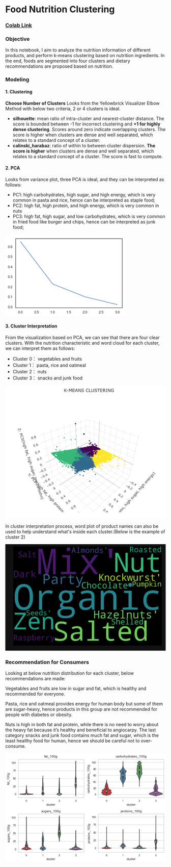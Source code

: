 
# Food Nutrition Clustering
### [Colab Link](https://colab.research.google.com/drive/1zuSKOjEMKTToJR3iCNQClwbgFyjug4jL)

### Objective
In this notebook, I aim to analyze the nutrition information of different products, and perform k-means clustering based on nutrition ingredients. In the end, foods are segmented into four clusters and dietary recommendations are proposed based on nutrition.

### Modeling
#### 1.  Clustering

**Choose Number of Clusters**  Looks from the Yellowbrick Visualizer Elbow Method with below two criteria, 2 or 4 clusters is ideal.
- **silhouette**: mean ratio of intra-cluster and nearest-cluster distance.
The score is bounded between -1 for incorrect clustering and **+1 for highly dense clustering**. Scores around zero indicate overlapping clusters. The score is higher when clusters are dense and well separated, which relates to a standard concept of a cluster.
- **calinski_harabaz**: ratio of within to between cluster dispersion.
**The score is higher** when clusters are dense and well separated, which relates to a standard concept of a cluster. The score is fast to compute.

#### 2.  PCA

Looks from variance plot, three PCA is ideal, and they can be interpreted as follows:
- PC1: high carbohydrates, high sugar, and high energy, which is very common in pasta and rice, hence can be interpreted as staple food;
- PC2: high fat, high protein, and high energy, which is very common in nuts
- PC3: high fat, high sugar, and low carbohydrates, which is very common in fried food like burger and chips, hence can be interpreted as junk food;

![screeplot](/images/screeplot.png)


#### 3.  Cluster Interpretation

From the visualization based on PCA, we can see that there are four clear clusters. With the nutrition characteristic and word cloud for each cluster, we can interpret them as follows:
- Cluster 0： vegetables and fruits
- Cluster 1： pasta, rice and oatmeal
- Cluster 2： nuts
- Cluster 3： snacks and junk food

![image1](/images/Picture1.png)

In cluster interpretation process, word plot of product names can also be used to help understand what's inside each cluster.(Below is the example of cluster 2)

![image1](/images/wordcloud.png)



### Recommendation for Consumers
Looking at below nutrition distribution for each cluster, below recommendations are made:

Vegetables and fruits are low in sugar and fat, which is healthy and recommended for everyone.

Pasta, rice and oatmeal provides energy for human body but some of them are sugar-heavy, hence products in this group are not recommended for people with diabetes or obesity.

Nuts is high in both fat and protein, while there is no need to worry about the heavy fat because it’s healthy and beneficial to angiocarpy.
The last category snacks and junk food contains much fat and sugar, which is the least healthy food for human, hence we should be careful not to over-consume.

![image2](/images/Picture2.png)

